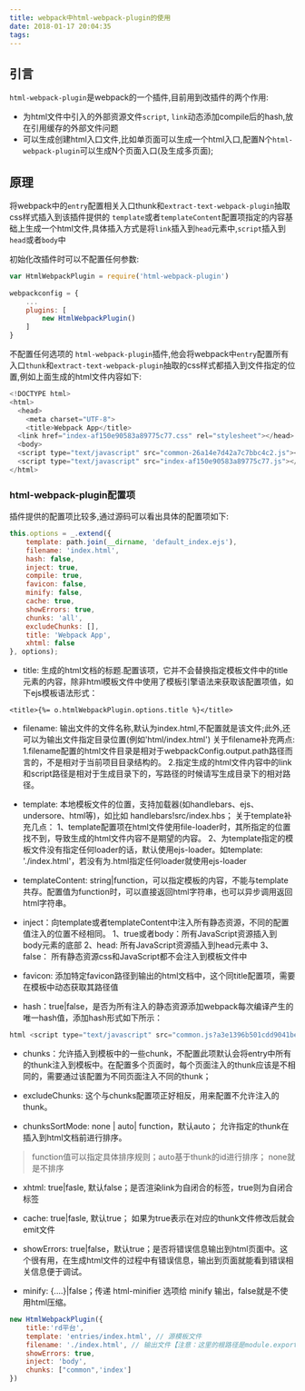 ```yaml
---
title: webpack中html-webpack-plugin的使用
date: 2018-01-17 20:04:35
tags: 
---
```

## 引言
`html-webpack-plugin`是webpack的一个插件,目前用到改插件的两个作用:
- 为html文件中引入的外部资源文件`script`, `link`动态添加compile后的hash,放在引用缓存的外部文件问题
- 可以生成创建html入口文件,比如单页面可以生成一个html入口,配置N个`html-webpack-plugin`可以生成N个页面入口(及生成多页面);

## 原理

将webpack中的`entry`配置相关入口thunk和`extract-text-webpack-plugin`抽取css样式插入到该插件提供的 `template`或者`templateContent`配置项指定的内容基础上生成一个html文件,具体插入方式是将`link`插入到`head`元素中,`script`插入到`head`或者`body`中

初始化改插件时可以不配置任何参数:

```js
var HtmlWebpackPlugin = require('html-webpack-plugin')
    
webpackconfig = {
    ...
    plugins: [
        new HtmlWebpackPlugin()
    ]
}
```
不配置任何选项的 `html-webpack-plugin`插件,他会将webpack中`entry`配置所有入口`thunk`和`extract-text-webpack-plugin`抽取的css样式都插入到文件指定的位置,例如上面生成的html文件内容如下:
```js
<!DOCTYPE html>
<html>
  <head>
    <meta charset="UTF-8">
    <title>Webpack App</title>
  <link href="index-af150e90583a89775c77.css" rel="stylesheet"></head>
  <body>
  <script type="text/javascript" src="common-26a14e7d42a7c7bbc4c2.js"></script>
  <script type="text/javascript" src="index-af150e90583a89775c77.js"></script></body>
</html>
```
### html-webpack-plugin配置项

插件提供的配置项比较多,通过源码可以看出具体的配置项如下:
```js
this.options = _.extend({
    template: path.join(__dirname, 'default_index.ejs'),
    filename: 'index.html',
    hash: false,
    inject: true,
    compile: true,
    favicon: false,
    minify: false,
    cache: true,
    showErrors: true,
    chunks: 'all',
    excludeChunks: [],
    title: 'Webpack App',
    xhtml: false
}, options);

```
- title: 生成的html文档的标题.配置该项，它并不会替换指定模板文件中的title元素的内容，除非html模板文件中使用了模板引擎语法来获取该配置项值，如下ejs模板语法形式：
```
<title>{%= o.htmlWebpackPlugin.options.title %}</title>
```
- filename: 输出文件的文件名称,默认为index.html,不配置就是该文件;此外,还可以为输出文件指定目录位置(例如'html/index.html')
关于filename补充两点:
1.filename配置的html文件目录是相对于webpackConfig.output.path路径而言的，不是相对于当前项目目录结构的。
2.指定生成的html文件内容中的link和script路径是相对于生成目录下的，写路径的时候请写生成目录下的相对路径。

- template: 本地模板文件的位置，支持加载器(如handlebars、ejs、undersore、html等)，如比如 handlebars!src/index.hbs；
关于template补充几点：
1、template配置项在html文件使用file-loader时，其所指定的位置找不到，导致生成的html文件内容不是期望的内容。
2、为template指定的模板文件没有指定任何loader的话，默认使用ejs-loader。如template: './index.html'，若没有为.html指定任何loader就使用ejs-loader

- templateContent: string|function，可以指定模板的内容，不能与template共存。配置值为function时，可以直接返回html字符串，也可以异步调用返回html字符串。

- inject：向template或者templateContent中注入所有静态资源，不同的配置值注入的位置不经相同。
1、true或者body：所有JavaScript资源插入到body元素的底部
2、head: 所有JavaScript资源插入到head元素中
3、false： 所有静态资源css和JavaScript都不会注入到模板文件中

- favicon: 添加特定favicon路径到输出的html文档中，这个同title配置项，需要在模板中动态获取其路径值

- hash：true|false，是否为所有注入的静态资源添加webpack每次编译产生的唯一hash值，添加hash形式如下所示：
```js
html <script type="text/javascript" src="common.js?a3e1396b501cdd9041be"></script>
```

- chunks：允许插入到模板中的一些chunk，不配置此项默认会将entry中所有的thunk注入到模板中。在配置多个页面时，每个页面注入的thunk应该是不相同的，需要通过该配置为不同页面注入不同的thunk；

- excludeChunks: 这个与chunks配置项正好相反，用来配置不允许注入的thunk。

- chunksSortMode: none | auto| function，默认auto； 允许指定的thunk在插入到html文档前进行排序。
>function值可以指定具体排序规则；auto基于thunk的id进行排序； none就是不排序

- xhtml: true|fasle, 默认false；是否渲染link为自闭合的标签，true则为自闭合标签
- cache: true|fasle, 默认true； 如果为true表示在对应的thunk文件修改后就会emit文件
- showErrors: true|false，默认true；是否将错误信息输出到html页面中。这个很有用，在生成html文件的过程中有错误信息，输出到页面就能看到错误相关信息便于调试。

- minify: {....}|false；传递 html-minifier 选项给 minify 输出，false就是不使用html压缩。

```js
new HtmlWebpackPlugin({
    title:'rd平台',
    template: 'entries/index.html', // 源模板文件
    filename: './index.html', // 输出文件【注意：这里的根路径是module.exports.output.path】
    showErrors: true,
    inject: 'body',
    chunks: ["common",'index']
})
```
